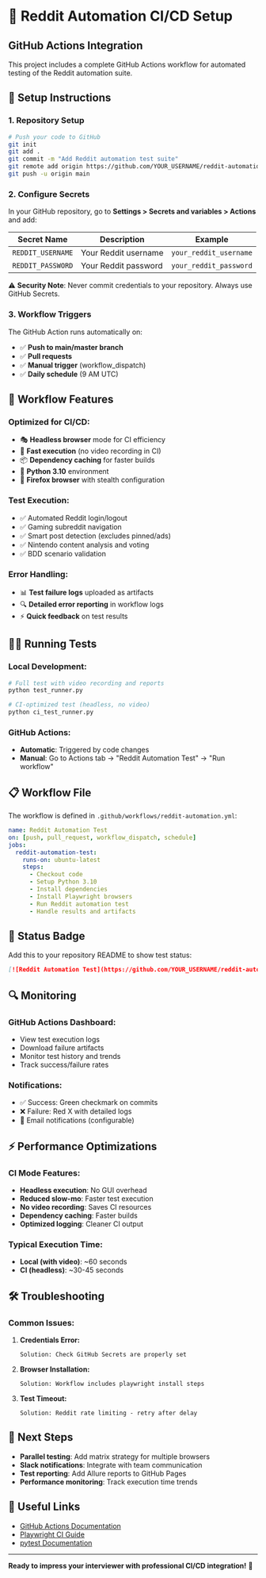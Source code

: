 # 🚀 Reddit Automation CI/CD Setup

## GitHub Actions Integration

This project includes a complete GitHub Actions workflow for automated testing of the Reddit automation suite.

## 🔧 Setup Instructions

### 1. Repository Setup
```bash
# Push your code to GitHub
git init
git add .
git commit -m "Add Reddit automation test suite"
git remote add origin https://github.com/YOUR_USERNAME/reddit-automation.git
git push -u origin main
```

### 2. Configure Secrets
In your GitHub repository, go to **Settings > Secrets and variables > Actions** and add:

| Secret Name | Description | Example |
|-------------|-------------|---------|
| `REDDIT_USERNAME` | Your Reddit username | `your_reddit_username` |
| `REDDIT_PASSWORD` | Your Reddit password | `your_reddit_password` |

⚠️ **Security Note**: Never commit credentials to your repository. Always use GitHub Secrets.

### 3. Workflow Triggers

The GitHub Action runs automatically on:
- ✅ **Push to main/master branch**
- ✅ **Pull requests**
- ✅ **Manual trigger** (workflow_dispatch)
- ✅ **Daily schedule** (9 AM UTC)

## 🎯 Workflow Features

### **Optimized for CI/CD:**
- 🎭 **Headless browser** mode for CI efficiency
- 🚀 **Fast execution** (no video recording in CI)
- 📦 **Dependency caching** for faster builds
- 🐍 **Python 3.10** environment
- 🦊 **Firefox browser** with stealth configuration

### **Test Execution:**
- ✅ Automated Reddit login/logout
- ✅ Gaming subreddit navigation
- ✅ Smart post detection (excludes pinned/ads)
- ✅ Nintendo content analysis and voting
- ✅ BDD scenario validation

### **Error Handling:**
- 📊 **Test failure logs** uploaded as artifacts
- 🔍 **Detailed error reporting** in workflow logs
- ⚡ **Quick feedback** on test results

## 🏃‍♂️ Running Tests

### **Local Development:**
```bash
# Full test with video recording and reports
python test_runner.py

# CI-optimized test (headless, no video)
python ci_test_runner.py
```

### **GitHub Actions:**
- **Automatic**: Triggered by code changes
- **Manual**: Go to Actions tab → "Reddit Automation Test" → "Run workflow"

## 📋 Workflow File

The workflow is defined in `.github/workflows/reddit-automation.yml`:

```yaml
name: Reddit Automation Test
on: [push, pull_request, workflow_dispatch, schedule]
jobs:
  reddit-automation-test:
    runs-on: ubuntu-latest
    steps:
      - Checkout code
      - Setup Python 3.10
      - Install dependencies
      - Install Playwright browsers
      - Run Reddit automation test
      - Handle results and artifacts
```

## 🎨 Status Badge

Add this to your repository README to show test status:

```markdown
[![Reddit Automation Test](https://github.com/YOUR_USERNAME/reddit-automation/workflows/Reddit%20Automation%20Test/badge.svg)](https://github.com/YOUR_USERNAME/reddit-automation/actions)
```

## 🔍 Monitoring

### **GitHub Actions Dashboard:**
- View test execution logs
- Download failure artifacts
- Monitor test history and trends
- Track success/failure rates

### **Notifications:**
- ✅ Success: Green checkmark on commits
- ❌ Failure: Red X with detailed logs
- 📧 Email notifications (configurable)

## ⚡ Performance Optimizations

### **CI Mode Features:**
- **Headless execution**: No GUI overhead
- **Reduced slow-mo**: Faster test execution
- **No video recording**: Saves CI resources
- **Dependency caching**: Faster builds
- **Optimized logging**: Cleaner CI output

### **Typical Execution Time:**
- **Local (with video)**: ~60 seconds
- **CI (headless)**: ~30-45 seconds

## 🛠️ Troubleshooting

### **Common Issues:**

1. **Credentials Error:**
   ```
   Solution: Check GitHub Secrets are properly set
   ```

2. **Browser Installation:**
   ```
   Solution: Workflow includes playwright install steps
   ```

3. **Test Timeout:**
   ```
   Solution: Reddit rate limiting - retry after delay
   ```

## 🎯 Next Steps

- **Parallel testing**: Add matrix strategy for multiple browsers
- **Slack notifications**: Integrate with team communication
- **Test reporting**: Add Allure reports to GitHub Pages
- **Performance monitoring**: Track execution time trends

## 🔗 Useful Links

- [GitHub Actions Documentation](https://docs.github.com/en/actions)
- [Playwright CI Guide](https://playwright.dev/docs/ci)
- [pytest Documentation](https://docs.pytest.org/)

---

**Ready to impress your interviewer with professional CI/CD integration!** 🌟